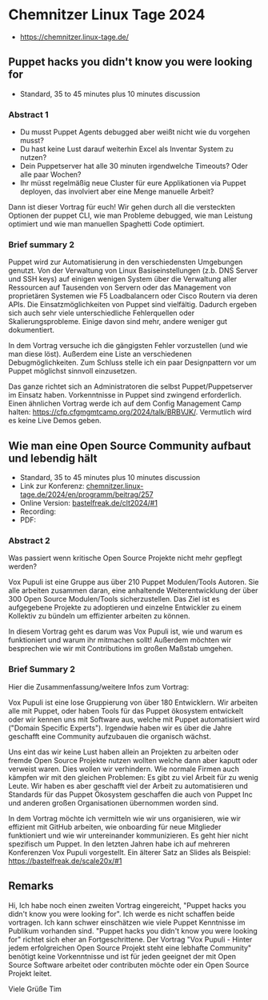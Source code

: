 # Chemnitzer Linux Tage 2024

* https://chemnitzer.linux-tage.de/

## Puppet hacks you didn't know you were looking for

* Standard, 35 to 45 minutes plus 10 minutes diѕcussion

### Abstract 1

* Du musst Puppet Agents debugged aber weißt nicht wie du vorgehen musst?
* Du hast keine Lust darauf weiterhin Excel als Inventar System zu nutzen?
* Dein Puppetserver hat alle 30 minuten irgendwelche Timeouts? Oder alle paar Wochen?
* Ihr müsst regelmäßig neue Cluster für eure Applikationen via Puppet deployen, das involviert aber eine Menge manuelle Arbeit?

Dann ist dieser Vortrag für euch! Wir gehen durch all die versteckten Optionen der puppet CLI, wie man Probleme debugged, wie man Leistung optimiert und wie man manuellen Spaghetti Code optimiert.

### Brief summary 2


Puppet wird zur Automatisierung in den verschiedensten Umgebungen genutzt. Von der Verwaltung von Linux Basiseinstellungen (z.b. DNS Server und SSH keys) auf einigen wenigen System über die Verwaltung aller Ressourcen auf Tausenden von Servern oder das Management von proprietären Systemen wie F5 Loadbalancern oder Cisco Routern via deren APIs. Die Einsatzmöglichkeiten von Puppet sind vielfältig. Dadurch ergeben sich auch sehr viele unterschiedliche Fehlerquellen oder Skalierungsprobleme. Einige davon sind mehr, andere weniger gut dokumentiert.

In dem Vortrag versuche ich die gängigsten Fehler vorzustellen (und wie man diese löst). Außerdem eine Liste an verschiedenen Debugmöglichkeiten. Zum Schluss stelle ich ein paar Designpattern vor um Puppet möglichst sinnvoll einzusetzen.

Das ganze richtet sich an Administratoren die selbst Puppet/Puppetserver im Einsatz haben. Vorkenntnisse in Puppet sind zwingend erforderlich. Einen ähnlichen Vortrag werde ich auf dem Config Management Camp halten: https://cfp.cfgmgmtcamp.org/2024/talk/BRBVJK/. Vermutlich wird es keine Live Demos geben.

## Wie man eine Open Source Community aufbaut und lebendig hält

* Standard, 35 to 45 minutes plus 10 minutes diѕcussion
* Link zur Konferenz: [chemnitzer.linux-tage.de/2024/en/programm/beitrag/257](https://chemnitzer.linux-tage.de/2024/en/programm/beitrag/257)
* Online Version: [bastelfreak.de/clt2024/#1](https://bastelfreak.de/clt2024/#1)
* Recording:
* PDF:

### Abstract 2

Was passiert wenn kritische Open Source Projekte nicht mehr gepflegt werden?

Vox Pupuli ist eine Gruppe aus über 210 Puppet Modulen/Tools Autoren. Sie alle
arbeiten zusammen daran, eine anhaltende Weiterentwicklung der über 300 Open
Source Modulen/Tools sicherzustellen. Das Ziel ist es aufgegebene Projekte zu
adoptieren und einzelne Entwickler zu einem Kollektiv zu bündeln um effizienter
arbeiten zu können.

In diesem Vortrag geht es darum was Vox Pupuli ist, wie und warum es
funktioniert und warum ihr mitmachen sollt! Außerdem möchten wir besprechen
wie wir mit Contributions im großen Maßstab umgehen.


### Brief Summary 2

Hier die Zusammenfassung/weitere Infos zum Vortrag:

Vox Pupuli ist eine lose Gruppierung von über 180 Entwicklern. Wir arbeiten alle mit Puppet, oder haben Tools für das Puppet ökosystem entwickelt oder wir kennen uns mit Software aus, welche mit Puppet automatisiert wird ("Domain Specific Experts"). Irgendwie haben wir es über die Jahre geschafft eine Community aufzubauen die organisch wächst.

Uns eint das wir keine Lust haben allein an Projekten zu arbeiten oder fremde Open Source Projekte nutzen wollten welche dann aber kaputt oder verweist waren. Dies wollen wir verhindern. Wie normale Firmen auch kämpfen wir mit den gleichen Problemen: Es gibt zu viel Arbeit für zu wenig Leute. Wir haben es aber geschafft viel der Arbeit zu automatisieren und Standards für das Puppet Ökosystem geschaffen die auch von Puppet Inc und anderen großen Organisationen übernommen worden sind.

In dem Vortrag möchte ich vermitteln wie wir uns organisieren, wie wir effizient mit GitHub arbeiten, wie onboarding für neue Mitglieder funktioniert und wie wir untereinander kommunizieren. Es geht hier nicht spezifisch um Puppet. In den letzten Jahren habe ich auf mehreren Konferenzen Vox Pupuli vorgestellt. Ein älterer Satz an Slides als Beispiel: https://bastelfreak.de/scale20x/#1

## Remarks

Hi,
Ich habe noch einen zweiten Vortrag eingereicht, "Puppet hacks you didn't know you were looking for". Ich werde es nicht schaffen beide vortragen. Ich kann schwer einschätzen wie viele Puppet Kenntnisse im Publikum vorhanden sind. "Puppet hacks you didn't know you were looking for" richtet sich eher an Fortgeschrittene. Der Vortrag "Vox Pupuli - Hinter jedem erfolgreichen Open Source Projekt steht eine lebhafte Community" benötigt keine Vorkenntnisse und ist für jeden geeignet der mit Open Source Software arbeitet oder contributen möchte oder ein Open Source Projekt leitet.

Viele Grüße
Tim
